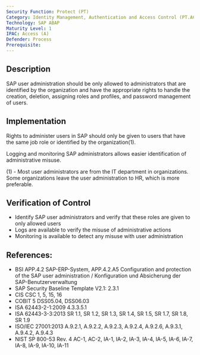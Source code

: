 ```yaml
---
Security Function: Protect (PT)
Category: Identity Management, Authentication and Access Control (PT.AC)
Technology: SAP ABAP
Maturity Level: 1
IPAC: Access (A)
Defender: Process
Prerequisite:
---
```


## Description

SAP user administration should be only allowed to administrators that are identified by the organization and have the appropriate rights to handle the creation, deletion, assigning roles and profiles, and password management of users.

## Implementation

Rights to administer users in SAP should only be given to users that have the same job role or identified by the organization(1).

Logging and monitoring SAP administrators allows easier identification of administrative misuse.

(1) - Most user administrators are from the IT department in organizations. Some organizations leave the user administration to HR, which is more preferable.


## Verification of Control

- Identify SAP user administrators and verify that these roles are given to only allowed users
- Logs are available to verify the misuse of administrative actions
- Monitoring is available to detect any misuse with user administration

## References:
- BSI APP.4.2 SAP-ERP-System, APP.4.2.A5 Configuration and protection of the SAP user administration / Konfiguration und Absicherung der SAP-Benutzerverwaltung
- SAP Security Baseline Template V2.1: 2.3.1
- CIS CSC 1, 5, 15, 16
- COBIT 5 DSS05.04, DSS06.03
- ISA 62443-2-1:2009 4.3.3.5.1
- ISA 62443-3-3:2013 SR 1.1, SR 1.2, SR 1.3, SR 1.4, SR 1.5, SR 1.7, SR 1.8, SR 1.9
- ISO/IEC 27001:2013 A.9.2.1, A.9.2.2, A.9.2.3, A.9.2.4, A.9.2.6, A.9.3.1, A.9.4.2, A.9.4.3
- NIST SP 800-53 Rev. 4 AC-1, AC-2, IA-1, IA-2, IA-3, IA-4, IA-5, IA-6, IA-7, IA-8, IA-9, IA-10, IA-11

